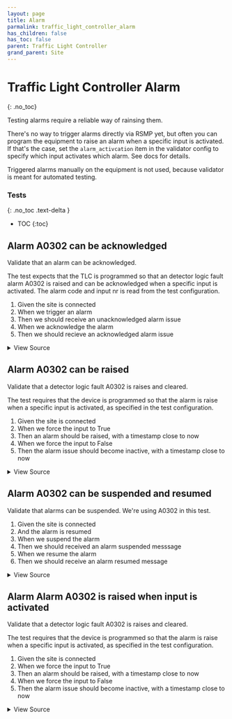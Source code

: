 ```yaml
---
layout: page
title: Alarm
parmalink: traffic_light_controller_alarm
has_children: false
has_toc: false
parent: Traffic Light Controller
grand_parent: Site
---
```


# Traffic Light Controller Alarm
{: .no_toc}

Testing alarms require a reliable way of rainsing them.

There's no way to trigger alarms directly via RSMP yet,
but often you can program the equipment to raise an alarm
when a specific input is activated. If that's the case,
set the `alarm_activcation` item in the validator config to
specify which input activates which alarm. See docs for details.

Triggered alarms manually on the equipment is not used,
because validator is meant for automated testing.

### Tests
{: .no_toc .text-delta }

- TOC
{:toc}

## Alarm A0302 can be acknowledged

Validate that an alarm can be acknowledged.

The test expects that the TLC is programmed so that an detector logic fault
alarm A0302 is raised and can be acknowledged when a specific input is activated.
The alarm code and input nr is read from the test configuration.

1. Given the site is connected
2. When we trigger an alarm
2. Then we should receive an unacknowledged alarm issue
4. When we acknowledge the alarm
5. Then we should recieve an acknowledged alarm issue

<details markdown="block">
  <summary>
     View Source
  </summary>
```ruby
Validator::Site.connected do |task,supervisor,site|
  prepare task, site
  alarm_code_id = 'A0302'   # what alarm to expect
  timeout  = Validator.get_config('timeouts','alarm')
  log "Activating alarm #{alarm_code_id}"
  deactivate, component_id = with_alarm_activated(task, site, alarm_code_id) do |alarm, component_id|   # raise alarm, by activating input
    log "Alarm #{alarm_code_id} is now active on component #{component_id}"
    # verify timestamp
    alarm_time = Time.parse(alarm.attributes["aTs"])
    expect(alarm_time).to be_within(1.minute).of Time.now.utc
    # test acknowledge and confirm
    log "Acknowledge alarm #{alarm_code_id}"
    collect_task = task.async do
      RSMP::AlarmCollector.new(site,
        num: 1,
        query: {
          'aCId' => alarm_code_id,
          'aSp' => /Acknowledge/i,
          'ack' => /Acknowledged/i,
          'aS' => /Active/i
        },
        timeout: timeout
      ).collect!
    end
    site.send_message RSMP::AlarmAcknowledge.new(
      'cId' => component_id,
      'aTs' => site.clock.to_s,
      'aCId' => alarm_code_id
    )
    messages = collect_task.wait
    expect(messages).to be_an(Array)
    expect(messages.first).to be_a(RSMP::Alarm)
  end
end
```
</details>




## Alarm A0302 can be raised

Validate that a detector logic fault A0302 is raises and cleared.

The test requires that the device is programmed so that the alarm
is raise when a specific input is activated, as specified in the
test configuration.

1. Given the site is connected
2. When we force the input to True
3. Then an alarm should be raised, with a timestamp close to now
4. When we force the input to False
5. Then the alarm issue should become inactive, with a timestamp close to now

<details markdown="block">
  <summary>
     View Source
  </summary>
```ruby
Validator::Site.connected do |task,supervisor,site|
  alarm_code_id = 'A0302'
  prepare task, site
  def verify_timestamp alarm, duration=1.minute
    alarm_time = Time.parse(alarm.attributes["aTs"])
    expect(alarm_time).to be_within(duration).of Time.now.utc
  end
  deactivate, component_id = with_alarm_activated(task, site, alarm_code_id) do |alarm,component_id|   # raise alarm, by activating input
    verify_timestamp alarm
    log "Alarm #{alarm_code_id} is now Active on component #{component_id}"
  end
  verify_timestamp deactivate
  log "Alarm #{alarm_code_id} is now Inactive on component #{component_id}"
end
```
</details>




## Alarm A0302 can be suspended and resumed

Validate that alarms can be suspended. We're using A0302 in this test.

1. Given the site is connected
2. And the alarm is resumed
3. When we suspend the alarm
4. Then we should received an alarm suspended messsage
5. When we resume the alarm
6. Then we should receive an alarm resumed message

<details markdown="block">
  <summary>
     View Source
  </summary>
```ruby
Validator::Site.connected do |task,supervisor,site|
  alarm_code_id = 'A0302'
  action = Validator.config.dig('alarms', alarm_code_id)
  skip "alarm #{alarm_code_id} is not configured" unless action
  component_id = action['component']
  skip "alarm #{alarm_code_id} has no component configured" unless component_id
  # first resume alarm to make sure something happens when we suspend
  resume_alarm site, task, cId: component_id, aCId: alarm_code_id, collect: false
  begin
    # suspend alarm
    request, response = suspend_alarm site, task, cId: component_id, aCId: alarm_code_id, collect: true
    expect(response).to be_a(RSMP::AlarmSuspended)
    # resume alarm
    request, response = resume_alarm site, task, cId: component_id, aCId: alarm_code_id, collect: true
    expect(response).to be_a(RSMP::AlarmResumed)
  ensure
    # always end with resuming alarm
    resume_alarm site, task, cId: component_id, aCId: alarm_code_id, collect: false
  end
end
```
</details>




## Alarm Alarm A0302 is raised when input is activated

Validate that a detector logic fault A0302 is raises and cleared.

The test requires that the device is programmed so that the alarm
is raise when a specific input is activated, as specified in the
test configuration.

1. Given the site is connected
2. When we force the input to True
3. Then an alarm should be raised, with a timestamp close to now
4. When we force the input to False
5. Then the alarm issue should become inactive, with a timestamp close to now

<details markdown="block">
  <summary>
     View Source
  </summary>
```ruby
Validator::Site.connected do |task,supervisor,site|
  alarm_code_id = 'A0302'
  prepare task, site
  def verify_timestamp alarm, duration=1.minute
    alarm_time = Time.parse(alarm.attributes["aTs"])
    expect(alarm_time).to be_within(duration).of Time.now.utc
  end
  deactivated, component_id = with_alarm_activated(task, site, alarm_code_id) do |alarm,component_id|   # raise alarm, by activating input
    verify_timestamp alarm
    log "Alarm #{alarm_code_id} is now Active on component #{component_id}"
  end
  verify_timestamp deactivated
  log "Alarm #{alarm_code_id} is now Inactive on component #{component_id}"
end
```
</details>


